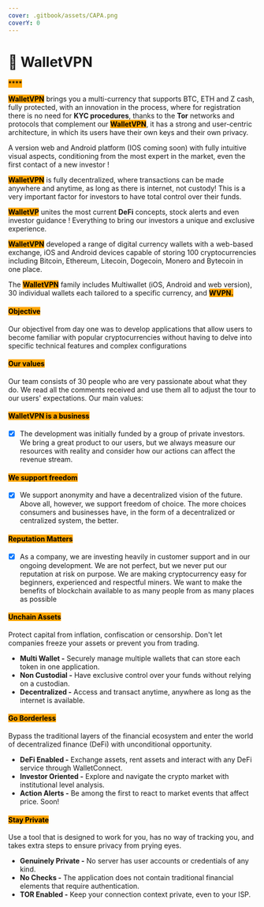 ```yaml
---
cover: .gitbook/assets/CAPA.png
coverY: 0
---
```


# 💼 WalletVPN

<mark style="background-color:orange;">****</mark>

<mark style="background-color:orange;">**WalletVPN**</mark> brings you a multi-currency that supports BTC, ETH and Z cash, fully protected, with an innovation in the process, where for registration there is no need for **KYC procedures**, thanks to the **Tor** networks and protocols that complement our <mark style="background-color:orange;">**WalletVPN**</mark>, it has a strong and user-centric architecture, in which its users have their own keys and their own privacy.

A version web and Android platform (IOS coming soon) with fully intuitive visual aspects, conditioning from the most expert in the market, even the first contact of a new investor !

<mark style="background-color:orange;">**WalletVPN**</mark> is fully decentralized, where transactions can be made anywhere and anytime, as long as there is internet, not custody! This is a very important factor for investors to have total control over their funds.

<mark style="background-color:orange;">**WalletVP**</mark> unites the most current **DeFi** concepts, stock alerts and even investor guidance ! Everything to bring our investors a unique and exclusive experience.

<mark style="background-color:orange;">**WalletVPN**</mark>  developed a range of digital currency wallets with a web-based exchange, iOS and Android devices capable of storing 100 cryptocurrencies including Bitcoin, Ethereum, Litecoin, Dogecoin, Monero and Bytecoin in one place.&#x20;

The <mark style="background-color:orange;">**WalletVPN**</mark> family includes Multiwallet (iOS, Android and web version), 30 individual wallets each tailored to a specific currency, and <mark style="background-color:orange;"></mark> <mark style="background-color:orange;"></mark><mark style="background-color:orange;">**WVPN.**</mark>

#### <mark style="background-color:orange;">Objective</mark>

Our objectivel from day one was to develop applications that allow users to become familiar with popular cryptocurrencies without having to delve into specific technical features and complex configurations

#### <mark style="background-color:orange;">Our values</mark>

Our team consists of 30 people who are very passionate about what they do. We read all the comments received and use them all to adjust the tour to our users' expectations. Our main values:

#### <mark style="background-color:orange;">WalletVPN is a business</mark>

* [x] The development was initially funded by a group of private investors. We bring a great product to our users, but we always measure our resources with reality and consider how our actions can affect the revenue stream.

#### <mark style="background-color:orange;">We support freedom</mark>

* [x] We support anonymity and have a decentralized vision of the future. Above all, however, we support freedom of choice. The more choices consumers and businesses have, in the form of a decentralized or centralized system, the better.

#### <mark style="background-color:orange;">Reputation Matters</mark>

* [x] As a company, we are investing heavily in customer support and in our ongoing development. We are not perfect, but we never put our reputation at risk on purpose. We are making cryptocurrency easy for beginners, experienced and respectful miners. We want to make the benefits of blockchain available to as many people from as many places as possible

#### <mark style="background-color:orange;">Unchain Assets</mark>

Protect capital from inflation, confiscation or censorship. Don't let companies freeze your assets or prevent you from trading.

* **Multi Wallet -** Securely manage multiple wallets that can store each token in one application.
* **Non Custodial -** Have exclusive control over your funds without relying on a custodian.
* **Decentralized -** Access and transact anytime, anywhere as long as the internet is available.

#### <mark style="background-color:orange;">Go Borderless</mark>

Bypass the traditional layers of the financial ecosystem and enter the world of decentralized finance (DeFi) with unconditional opportunity.

* **DeFi Enabled -** Exchange assets, rent assets and interact with any DeFi service through WalletConnect.
* **Investor Oriented  -** Explore and navigate the crypto market with institutional level analysis.
* **Action Alerts -**  Be among the first to react to market events that affect price. Soon!

#### <mark style="background-color:orange;">Stay Private</mark>

Use a tool that is designed to work for you, has no way of tracking you, and takes extra steps to ensure privacy from prying eyes.

* **Genuinely Private -** No server has user accounts or credentials of any kind.
* **No Checks -** The application does not contain traditional financial elements that require authentication.
* **TOR Enabled -** Keep your connection context private, even to your ISP.
